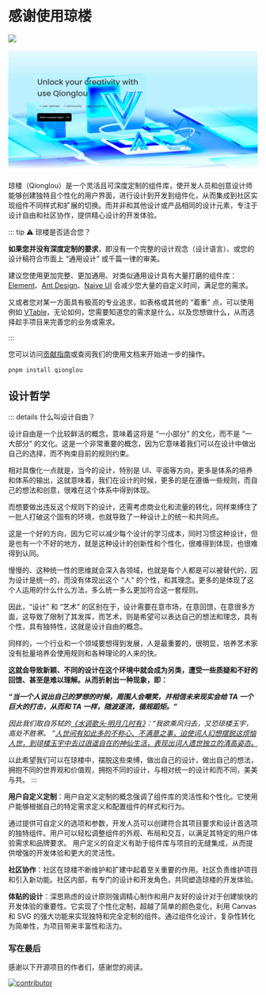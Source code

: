 # 感谢使用琼楼

<a href="https://qionglou.jiangxue.org/"><img src="https://github.com/jsrac/qionglou/assets/57232813/1ae5bbcb-62c2-4ccd-9637-429dbba9ad57"></a>

<img width="1745" alt="image" src="/home/home-view.jpg">

琼楼（Qionglou）是一个灵活且可深度定制的组件库，使开发人员和创意设计师能够创建独特且个性化的用户界面，进行设计到开发到组件化，从而集成到社区实现组件不同样式和扩展的切换。而并非和其他设计或产品相同的设计元素，专注于设计自由和社区协作，提供精心设计的开发体验。

::: tip ⚠️ 琼楼是否适合您？

**如果您并没有深度定制的要求**，即没有一个完整的设计观念（设计语言）、或您的设计稿符合市面上 “通用设计” 或千篇一律的审美。

建议您使用更加完整、更加通用、对类似通用设计具有大量打磨的组件库：[Element](https://element-plus.org/en-US/)、[Ant Design](https://ant.design/)、[Naive UI](https://www.naiveui.com/en-US/os-theme) 会减少您大量的自定义时间，满足您的需求。

又或者您对某一方面具有极高的专业追求，如表格或其他的 “着重” 点，可以使用例如 [VTable](https://visactor.io/vtable)，无论如何，您需要知道您的需求是什么，以及您想做什么，从而选择趁手项目来完善您的业务或需求。

:::

您可以访问[贡献指南](dev_guides.md)或查阅我们的使用文档来开始进一步的操作。

```
pnpm install qionglou
```

## 设计哲学

::: details 什么叫设计自由？

设计自由是一个比较鲜活的概念，意味着这将是 “一小部分” 的文化，而不是 “一大部分” 的文化。这是一个非常重要的概念，因为它意味着我们可以在设计中做出自己的选择，而不拘束目前的规则约束。

相对具像化一点就是，当今的设计，特别是 UI、平面等方向，更多是体系的培养和体系的输出，这就意味着，我们在设计的时候，更多的是在遵循一些规则，而自己的想法和创意，很难在这个体系中得到体现。

而想要做出违反这个规则下的设计，还需考虑商业化和流量的转化，同样束缚住了一批人打破这个固有的环境，也就导致了一种设计上的统一和共同点。

这是一个好的方向，因为它可以减少每个设计的学习成本，同时习惯这种设计，但是也有一个不好的地方，就是这种设计的创新性和个性化，很难得到体现，也很难得到认同。

慢慢的、这种统一性的思维就会深入各领域，也就是每个人都是可以被替代的，因为设计是统一的，而没有体现出这个 “人” 的个性，和其理念。更多的是体现了这个人运用的什么什么方法，多么统一多么更加符合这一套规则。

因此，“设计” 和 “艺术” 的区别在于，设计需要在意市场，在意回馈，在意很多方面，这导致了限制了其发挥，而艺术，则是希望可以表达自己的想法和理念，具有个性，具有独特性，这就是设计自由的概念。

同样的，一个行业和一个领域要想得到发展，人是最重要的，很明显，培养艺术家没有批量培养会使用规则和各种理论的人来的快。

**这就会导致新颖、不同的设计在这个环境中就会成为另类，遭受一些质疑和不好的回馈、甚至是难以理解。从而折射出一种现象，即：**

_**“当一个人说出自己的梦想的时候，周围人会嘲笑，并相信未来现实会给 TA 一个巨大的打击，从而和 TA 一样，随波逐流，循规蹈矩。”**_

_因此我们取自苏轼的[《水调歌头·明月几时有》](https://zh.wikipedia.org/wiki/%E6%B0%B4%E8%B0%83%E6%AD%8C%E5%A4%B4)：“我欲乘风归去，又恐琼楼玉宇，高处不胜寒。 ”[人世间有如此多的不称心、不满意之事，迫使词人幻想摆脱这烦恼人世，到琼楼玉宇中去过逍遥自在的神仙生活，表现出词人遗世独立的清高姿态。](https://so.gushiwen.cn/shiwenv_632c5beb84eb.aspx)_

以此希望我们可以在琼楼中，摆脱这些束缚，做出自己的设计，做出自己的想法，拥抱不同的世界观和价值观，拥抱不同的设计，与相对统一的设计和而不同，美美与共。
:::

**用户自定义定制**：用户自定义定制的概念强调了组件库的灵活性和个性化。它使用户能够根据自己的特定需求定义和配置组件的样式和行为。

通过提供可自定义的选项和参数，开发人员可以创建符合其项目要求和设计首选项的独特组件。用户可以轻松调整组件的外观、布局和交互，以满足其特定的用户体验需求和品牌要求。 用户定义的自定义有助于组件库与项目的无缝集成，从而提供增强的开发体验和更大的灵活性。

**社区协作**：社区在琼楼不断维护和扩建中起着至关重要的作用。社区负责维护项目和引入新功能。社区内部，有专门的设计和开发角色，共同塑造琼楼的开发体验。

**体贴的设计**：深思熟虑的设计原则强调精心制作和用户友好的设计对于创建愉快的开发体验的重要性。它实现了个性化定制，超越了简单的颜色变化，利用 Canvas 和 SVG 的强大功能来实现独特和完全定制的组件。通过组件化设计，复杂性转化为简单性，为项目带来丰富性和活力。

### 写在最后

感谢以下开源项目的作者们，感谢您的阅读。

<a href="https://github.com/Jiangxue-team/qionglou/graphs/contributors">
  <img class="docs-con_size" src="https://contrib.rocks/image?repo=Jiangxue-team/qionglou" alt="contributor" />
</a>

<style>
.docs-con_size {
    width: 6em;
}
</style>
